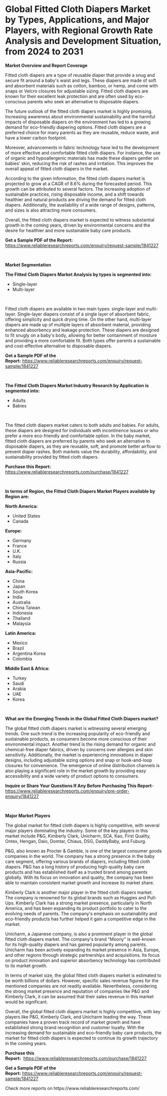 <p><h1>Global Fitted Cloth Diapers Market by Types, Applications, and Major Players, with Regional Growth Rate Analysis and Development Situation, from 2024 to 2031</h1></p><p><strong>Market Overview and Report Coverage</strong></p>
<p><p>Fitted cloth diapers are a type of reusable diaper that provide a snug and secure fit around a baby's waist and legs. These diapers are made of soft and absorbent materials such as cotton, bamboo, or hemp, and come with snaps or Velcro closures for adjustable sizing. Fitted cloth diapers are known for their excellent leak protection and are often used by eco-conscious parents who seek an alternative to disposable diapers.</p><p>The future outlook of the fitted cloth diapers market is highly promising. Increasing awareness about environmental sustainability and the harmful impacts of disposable diapers on the environment has led to a growing demand for eco-friendly diapering options. Fitted cloth diapers are a preferred choice for many parents as they are reusable, reduce waste, and have a lower carbon footprint.</p><p>Moreover, advancements in fabric technology have led to the development of more effective and comfortable fitted cloth diapers. For instance, the use of organic and hypoallergenic materials has made these diapers gentler on babies' skin, reducing the risk of rashes and irritation. This improves the overall appeal of fitted cloth diapers in the market.</p><p>According to the given information, the fitted cloth diapers market is projected to grow at a CAGR of 8.6% during the forecasted period. This growth can be attributed to several factors. The increasing adoption of sustainable practices, rising disposable income, and a shift towards healthier and natural products are driving the demand for fitted cloth diapers. Additionally, the availability of a wide range of designs, patterns, and sizes is also attracting more consumers.</p><p>Overall, the fitted cloth diapers market is expected to witness substantial growth in the coming years, driven by environmental concerns and the desire for healthier and more sustainable baby care products.</p></p>
<p><strong>Get a Sample PDF of the Report:</strong> <a href="https://www.reliableresearchreports.com/enquiry/request-sample/1841227">https://www.reliableresearchreports.com/enquiry/request-sample/1841227</a></p>
<p>&nbsp;</p>
<p><strong>Market Segmentation</strong></p>
<p><strong>The Fitted Cloth Diapers Market Analysis by types is segmented into:</strong></p>
<p><ul><li>Single-layer</li><li>Multi-layer</li></ul></p>
<p>&nbsp;</p>
<p><p>Fitted cloth diapers are available in two main types: single-layer and multi-layer. Single-layer diapers consist of a single layer of absorbent fabric, offering simplicity and quick drying time. On the other hand, multi-layer diapers are made up of multiple layers of absorbent material, providing enhanced absorbency and leakage protection. These diapers are designed to fit snugly on a baby's body, allowing for better containment of moisture and providing a more comfortable fit. Both types offer parents a sustainable and cost-effective alternative to disposable diapers.</p></p>
<p><strong>Get a Sample PDF of the Report:</strong>&nbsp;<a href="https://www.reliableresearchreports.com/enquiry/request-sample/1841227">https://www.reliableresearchreports.com/enquiry/request-sample/1841227</a></p>
<p>&nbsp;</p>
<p><strong>The Fitted Cloth Diapers Market Industry Research by Application is segmented into:</strong></p>
<p><ul><li>Adults</li><li>Babies</li></ul></p>
<p>&nbsp;</p>
<p><p>The fitted cloth diapers market caters to both adults and babies. For adults, these diapers are designed for individuals with incontinence issues or who prefer a more eco-friendly and comfortable option. In the baby market, fitted cloth diapers are preferred by parents who seek an alternative to disposable diapers, as they are reusable, soft, and promote better airflow to prevent diaper rashes. Both markets value the durability, affordability, and sustainability provided by fitted cloth diapers.</p></p>
<p><strong>Purchase this Report:</strong>&nbsp; <a href="https://www.reliableresearchreports.com/purchase/1841227">https://www.reliableresearchreports.com/purchase/1841227</a></p>
<p>&nbsp;</p>
<p><strong>In terms of Region, the Fitted Cloth Diapers Market Players available by Region are:</strong></p>
<p>
    <p> <strong> North America: </strong>
        <ul>
            <li>United States</li>
            <li>Canada</li>
        </ul>
        </p> 
    <p> <strong> Europe: </strong>
        <ul>
            <li>Germany</li>
            <li>France</li>
            <li>U.K.</li>
            <li>Italy</li>
            <li>Russia</li>
        </ul>
        </p> 
    <p> <strong> Asia-Pacific: </strong>
        <ul>
            <li>China</li>
            <li>Japan</li>
            <li>South Korea</li>
            <li>India</li>
            <li>Australia</li>
            <li>China Taiwan</li>
            <li>Indonesia</li>
            <li>Thailand</li>
            <li>Malaysia</li>
        </ul>
        </p> 
    <p> <strong> Latin America: </strong>
        <ul>
            <li>Mexico</li>
            <li>Brazil</li>
            <li>Argentina Korea</li>
            <li>Colombia</li>
        </ul>
        </p> 
    <p> <strong> Middle East & Africa: </strong>
        <ul>
            <li>Turkey</li>
            <li>Saudi</li>
            <li>Arabia</li>
            <li>UAE</li>
            <li>Korea</li>
        </ul>
    </p>
    </p>
<p>&nbsp;</p>
<p><strong>What are the Emerging Trends in the Global Fitted Cloth Diapers market?</strong></p>
<p><p>The global fitted cloth diapers market is witnessing several emerging trends. One such trend is the increasing popularity of eco-friendly and sustainable products, as consumers become more conscious of their environmental impact. Another trend is the rising demand for organic and chemical-free diaper fabrics, driven by concerns over allergies and skin sensitivity. Additionally, the market is experiencing innovations in diaper designs, including adjustable sizing options and snap or hook-and-loop closures for convenience. The emergence of online distribution channels is also playing a significant role in the market growth by providing easy accessibility and a wide variety of product options to consumers.</p></p>
<p><strong>Inquire or Share Your Questions If Any Before Purchasing This Report</strong>- <a href="https://www.reliableresearchreports.com/enquiry/pre-order-enquiry/1841227">https://www.reliableresearchreports.com/enquiry/pre-order-enquiry/1841227</a></p>
<p>&nbsp;</p>
<p><strong>Major Market Players</strong></p>
<p><p>The global market for fitted cloth diapers is highly competitive, with several major players dominating the industry. Some of the key players in this market include P&G, Kimberly Clark, Unicharm, SCA, Kao, First Quality, Ontex, Hengan, Daio, Domtar, Chiaus, DSG, DaddyBaby, and Fuburg.</p><p>P&G, also known as Procter & Gamble, is one of the largest consumer goods companies in the world. The company has a strong presence in the baby care segment, offering various brands of diapers, including fitted cloth diapers. P&G has a long history of producing high-quality baby care products and has established itself as a trusted brand among parents globally. With its focus on innovation and quality, the company has been able to maintain consistent market growth and increase its market share.</p><p>Kimberly Clark is another major player in the fitted cloth diapers market. The company is renowned for its global brands such as Huggies and Pull-Ups. Kimberly Clark has a strong market presence, particularly in North America, and has been expanding its product portfolio to cater to the evolving needs of parents. The company's emphasis on sustainability and eco-friendly products has further helped it gain a competitive edge in the market.</p><p>Unicharm, a Japanese company, is also a prominent player in the global fitted cloth diapers market. The company's brand "Moony" is well-known for its high-quality diapers and has gained popularity among parents. Unicharm has been actively expanding its market presence in Asia, Europe, and other regions through strategic partnerships and acquisitions. Its focus on product innovation and superior absorbency technology has contributed to its market growth.</p><p>In terms of market size, the global fitted cloth diapers market is estimated to be worth billions of dollars. However, specific sales revenue figures for the mentioned companies are not readily available. Nevertheless, considering the strong market presence and reputation of companies like P&G and Kimberly Clark, it can be assumed that their sales revenue in this market would be significant.</p><p>Overall, the global fitted cloth diapers market is highly competitive, with key players like P&G, Kimberly Clark, and Unicharm leading the way. These companies have a proven track record of market growth and have established strong brand recognition and customer loyalty. With the increasing demand for sustainable and eco-friendly baby care products, the market for fitted cloth diapers is expected to continue its growth trajectory in the coming years.</p></p>
<p><strong>Purchase this Report:</strong>&nbsp;&nbsp;<a href="https://www.reliableresearchreports.com/purchase/1841227">https://www.reliableresearchreports.com/purchase/1841227</a></p>
<p></p>
<p><strong>Get a Sample PDF of the Report:</strong>&nbsp;<a href="https://www.reliableresearchreports.com/enquiry/request-sample/1841227">https://www.reliableresearchreports.com/enquiry/request-sample/1841227</a></p>
<p>Check more reports on https://www.reliableresearchreports.com/</p>